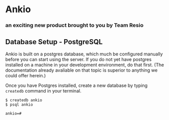 # Ankio  
### an exciting new product brought to you by Team Resio

Database Setup - PostgreSQL
---------------------------
Ankio is built on a postgres database, which much be configured manually before you can start using the server. If you do not yet have postgres installed on a machine in your development environment, do that first. (The documentation already avaliable on that topic is superior to anything we could offer herein.)

Once you have Postgres installed, create a new database by typing `createdb` command in your terminal.
	
	$ createdb ankio
	$ psql ankio

	ankio=#
